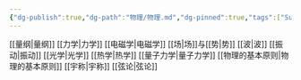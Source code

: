 ```yaml
---
{"dg-publish":true,"dg-path":"物理/物理.md","dg-pinned":true,"tags":["Subject"],"permalink":"/物理/物理/","pinned":true,"dgPassFrontmatter":true,"noteIcon":"","created":"2024-08-29T21:53:37.649+08:00","updated":"2024-11-07T10:57:27.228+08:00"}
---
```


[[量纲\|量纲]]
[[力学\|力学]]
[[电磁学\|电磁学]]
[[场\|场]]与[[势\|势]]
[[波\|波]]
[[振动\|振动]]
[[光学\|光学]]
[[热学\|热学]]
[[量子力学\|量子力学]]
[[物理的基本原则\|物理的基本原则]]
[[宇称\|宇称]]
[[弦论\|弦论]]


